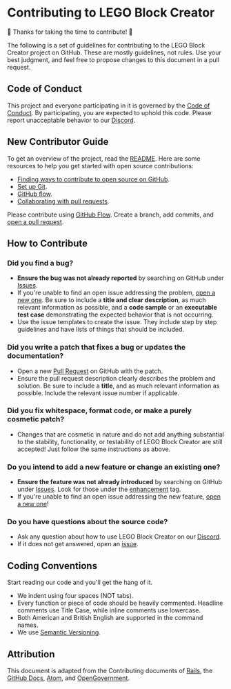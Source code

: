 # Contributing to LEGO Block Creator

🎉 Thanks for taking the time to contribute! 🎉

The following is a set of guidelines for contributing to the LEGO Block Creator project on GitHub. These are mostly guidelines, not rules. Use your best judgment, and feel free to propose changes to this document in a pull request.

## Code of Conduct

This project and everyone participating in it is governed by the [Code of Conduct](https://github.com/willtheorangeguy/LEGO-Block-Creator/blob/main/CODE_OF_CONDUCT.md). By participating, you are expected to uphold this code. Please report unacceptable behavior to our [Discord](https://discord.gg/hnKjsBcpBR).

## New Contributor Guide

To get an overview of the project, read the [README](README.md). Here are some resources to help you get started with open source contributions:

- [Finding ways to contribute to open source on GitHub](https://docs.github.com/en/get-started/exploring-projects-on-github/finding-ways-to-contribute-to-open-source-on-github).
- [Set up Git](https://docs.github.com/en/get-started/quickstart/set-up-git).
- [GitHub flow](https://docs.github.com/en/get-started/quickstart/github-flow).
- [Collaborating with pull requests](https://docs.github.com/en/github/collaborating-with-pull-requests).

Please contribute using [GitHub Flow](https://guides.github.com/introduction/flow). Create a branch, add commits, and [open a pull request](https://github.com/willtheorangeguy/LEGO-Block-Creator/compare).

## How to Contribute

### Did you find a bug?

- **Ensure the bug was not already reported** by searching on GitHub under [Issues](https://github.com/willtheorangeguy/LEGO-Block-Creator/issues).
- If you're unable to find an open issue addressing the problem, [open a new one](https://github.com/willtheorangeguy/LEGO-Block-Creator/issues/new). Be sure to include a **title and clear description**, as much relevant information as possible, and a **code sample** or an **executable test case** demonstrating the expected behavior that is not occurring.
- Use the issue templates to create the issue. They include step by step guidelines and have lists of things that should be included.

### Did you write a patch that fixes a bug or updates the documentation?

- Open a new [Pull Request](https://github.com/willtheorangeguy/LEGO-Block-Creator/pulls) on GitHub with the patch.
- Ensure the pull request description clearly describes the problem and solution. Be sure to include a **title**, and as much relevant information as possible. Include the relevant issue number if applicable.

### Did you fix whitespace, format code, or make a purely cosmetic patch?

- Changes that are cosmetic in nature and do not add anything substantial to the stability, functionality, or testability of LEGO Block Creator are still accepted! Just follow the same instructions as above.

### Do you intend to add a new feature or change an existing one?

- **Ensure the feature was not already introduced** by searching on GitHub under [Issues](https://github.com/willtheorangeguy/LEGO-Block-Creator/issues). Look for those under the [enhancement](https://github.com/willtheorangeguy/LEGO-Block-Creator/issues?q=is%3Aissue+is%3Aopen+label%3Aenhancement) tag.
- If you're unable to find an open issue addressing the new feature, [open a new one](https://github.com/willtheorangeguy/LEGO-Block-Creator/issues/new)!

### Do you have questions about the source code?

- Ask any question about how to use LEGO Block Creator on our [Discord](https://discord.gg/hnKjsBcpBR).
- If it does not get answered, open an [issue](https://github.com/willtheorangeguy/LEGO-Block-Creator/issues/new).  

## Coding Conventions

Start reading our code and you'll get the hang of it.

- We indent using four spaces (NOT tabs).
- Every function or piece of code should be heavily commented. Headline comments use Title Case, while inline comments use lowercase.
- Both American and British English are supported in the command names.
- We use [Semantic Versioning](https://semver.org/).

## Attribution

This document is adapted from the Contributing documents of [Rails](https://github.com/rails/rails/blob/main/CONTRIBUTING.md), the [GitHub Docs](https://github.com/github/docs/blob/main/CONTRIBUTING.md), [Atom](https://github.com/atom/atom/blob/master/CONTRIBUTING.md), and [OpenGovernment](https://github.com/opengovernment/opengovernment/blob/master/CONTRIBUTING.md?plain=1).  
